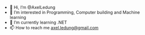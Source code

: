 - 👋 Hi, I’m @AxelLedung
- 👀 I’m interested in Programming, Computer building and Machine learning
- 🌱 I’m currently learning .NET
- 📫 How to reach me axel.ledung@gmail.com

<!---
AxelLedung/AxelLedung is a ✨ special ✨ repository because its `README.md` (this file) appears on your GitHub profile.
You can click the Preview link to take a look at your changes.
--->
